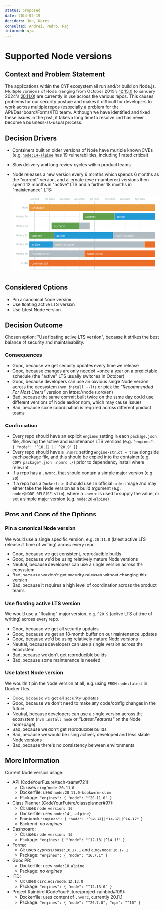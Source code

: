 ```yaml
---
status: proposed
date: 2024-02-19
deciders: Jon, Karen
consulted: Andrei, Pedro, Raj
informed: N/A
---
```

# Supported Node versions

## Context and Problem Statement

The applications within the CYF ecosystem all run and/or build on Node.js.
Multiple versions of Node (ranging from October 2019's [12.13.0](https://nodejs.org/en/blog/release/v12.13.0) to January 2024's [20.11.0](https://nodejs.org/en/blog/release/v20.11.0)) are currently in use across the various repos.
This causes problems for our security posture and makes it difficult for developers to work across multiple repos (especially a problem for the API/Dashboard/Forms/ITD team).
Although we have identified and fixed these issues in the past, it takes a long time to resolve and has never become a business-as-usual process.

## Decision Drivers

* Containers built on older versions of Node have multiple known CVEs (e.g. [`node:14-alpine`](https://hub.docker.com/layers/library/node/14-alpine/images/sha256-4e84c956cd276af9ed14a8b2939a734364c2b0042485e90e1b97175e73dfd548?context=explore) has 19 vulnerabilities, including 1 rated critical)
* Slow delivery and long review cycles within product teams
* Node releases a new version every 6 months which spends 6 months as the "current" version, and alternate (even-numbered) versions then spend 12 months in "active" LTS and a further 18 months in "maintenance" LTS:

    [![](https://raw.githubusercontent.com/nodejs/Release/main/schedule.svg?sanitize=true)](https://nodejs.org/en/about/previous-releases)

## Considered Options

* Pin a canonical Node version
* Use floating active LTS version
* Use latest Node version

## Decision Outcome

Chosen option: "Use floating active LTS version", because it strikes the best balance of security and maintainability.

### Consequences

* Good, because we get security updates every time we release
* Good, because changes are only needed ~once a year on a predictable schedule (the "active" LTS usually switches in October)
* Good, because developers can use an obvious single Node version across the ecosystem (`nvm install --lts` or pick the _"Recommended For Most Users"_ version on https://nodejs.org/en)
* Bad, because the same commit built twice on the same day could use different versions of Node and/or npm, which may cause issues
* Bad, because some coordination is required across different product teams

### Confirmation

- Every repo should have an explicit `engines` setting in each `package.json` file, allowing the active and maintenance LTS versions (e.g. `"engines": { "node": "^18.12 || ^20.9" }`)
- Every repo should have a `.npmrc` setting `engine-strict = true` alongside each package file, and this should be copied into the container (e.g. `COPY package*.json .npmrc ./`) prior to dependency install where relevant
- If a repo has a `.nvmrc`, that should contain a simple major version (e.g. `20`)
- If a repo has a `Dockerfile` it should use an official `node:` image and may either take the Node version as a build argument (e.g. `node:$NODE_RELEASE-slim`), where a `.nvmrc` is used to supply the value, or set a simple major version (e.g. `node:20-alpine`)

## Pros and Cons of the Options

### Pin a canonical Node version

We would use a single specific version, e.g. `20.11.0` (latest active LTS release at time of writing) across every repo.

* Good, because we get consistent, reproducible builds
* Good, because we'd be using relatively mature Node versions
* Neutral, because developers can use a single version across the ecosystem
* Bad, because we don't get security releases without changing this version
* Bad, because it requires a high level of coordination across the product teams

### Use floating active LTS version

  We would use a "floating" major version, e.g. `^20.9` (active LTS at time of writing) across every repo.

* Good, because we get all security updates
* Good, because we get an 18-month buffer on our maintenance updates
* Good, because we'd be using relatively mature Node versions
* Neutral, because developers can use a single version across the ecosystem
* Bad, because we don't get reproducible builds
* Bad, because some maintenance is needed

### Use latest Node version

We wouldn't pin the Node version at all, e.g. using `FROM node:latest` in Docker files.

* Good, because we get all security updates
* Good, because we don't need to make any code/config changes in the future
* Neutral, because developers can use a single version across the ecosystem (`nvm install node` or _"Latest Features"_ on the Node homepage)
* Bad, because we don't get reproducible builds
* Bad, because we would be using actively developed and less stable Node versions
* Bad, because there's no consistency between environments

## More Information

Current Node version usage:

- API (CodeYourFuture/tech-team#721):
  - CI: uses `cimg/node:20.11.0`
  - Dockerfile: uses `node:20.11.0-bookworm-slim`
  - Package: `"engines": { "node": "^20.11.0" }`
- Class Planner (CodeYourFuture/classplanner#97):
  - CI: uses `node-version: 14`
  - Dockerfile: uses `node:14{,-alpine}`
  - Frontend: `"engines": { "node": "^12.13||^14.17||^16.17" }`
  - Backend: _no engines_
- Dashboard:
  - CI: uses `node-version: 14`
  - Package: `"engines: { ""node": "^12.13||^14.17" }`
- Forms:
  - CI: uses `cypress/base:16.17.1` and `cimg/node:16.17.1`
  - Package: `"engines": { "node": ^16.7.1" }`
- Good PR:
  - Dockerfile: uses `node:18-alpine`
  - Package: _no engines_
- ITD:
  - CI: uses `circleci/node:12.13.0`
  - Package: `"engines": { "node": "^12.13.0" }`
- Project Rainbird (CodeYourFuture/project-rainbird#109):
  - Dockerfile: uses content of `.nvmrc`, currently 20.11.1
  - Package: `"engines": { "node": "^20.7.0", "npm": "^10" }`
